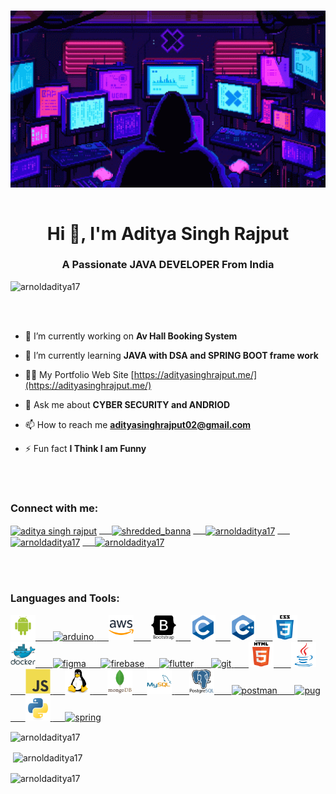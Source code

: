 <br><img align="center" alt="coding" width="600"  src="https://github.com/Arnoldaditya17/Arnoldaditya17/blob/main/pixels-neon.gif">
<br><br>

<h1 align="center">Hi 👋, I'm Aditya Singh Rajput</h1>
<h3 align="center">A Passionate JAVA DEVELOPER From India</h3>

<p align="left"> <img src="https://komarev.com/ghpvc/?username=arnoldaditya17&label=Profile%20views&color=0e75b6&style=flat" alt="arnoldaditya17" /> </p>
<br><br>



- 🔭 I’m currently working on **Av Hall Booking System**

- 🌱 I’m currently learning **JAVA with DSA and SPRING BOOT frame work**

- 👨‍💻 My Portfolio Web Site [https://adityasinghrajput.me/](https://adityasinghrajput.me/)

- 💬 Ask me about **CYBER SECURITY and ANDRIOD**

- 📫 How to reach me **adityasinghrajput02@gmail.com**

- ⚡ Fun fact **I Think I am Funny**
  
<br><br>
<h3 align="left">Connect with me:</h3>
<p align="left">
<a href="https://linkedin.com/in/aditya singh rajput" target="blank"><img align="center" src="https://raw.githubusercontent.com/rahuldkjain/github-profile-readme-generator/master/src/images/icons/Social/linked-in-alt.svg" alt="aditya singh rajput" height="30" width="40" /></a>
<a href="https://instagram.com/shredded_banna" target="blank">&nbsp&nbsp&nbsp&nbsp&nbsp<img align="center" src="https://raw.githubusercontent.com/rahuldkjain/github-profile-readme-generator/master/src/images/icons/Social/instagram.svg" alt="shredded_banna" height="30" width="40" /></a>
<a href="https://www.leetcode.com/arnoldaditya17" target="blank">&nbsp&nbsp&nbsp&nbsp&nbsp<img align="center" src="https://raw.githubusercontent.com/rahuldkjain/github-profile-readme-generator/master/src/images/icons/Social/leet-code.svg" alt="arnoldaditya17" height="30" width="40" /></a>
<a href="https://www.hackerearth.com/arnoldaditya17" target="blank">&nbsp&nbsp&nbsp&nbsp&nbsp<img align="center" src="https://raw.githubusercontent.com/rahuldkjain/github-profile-readme-generator/master/src/images/icons/Social/hackerearth.svg" alt="arnoldaditya17" height="30" width="40" /></a>
<a href="https://auth.geeksforgeeks.org/user/arnoldaditya17" target="blank">&nbsp&nbsp&nbsp&nbsp&nbsp<img align="center" src="https://raw.githubusercontent.com/rahuldkjain/github-profile-readme-generator/master/src/images/icons/Social/geeks-for-geeks.svg" alt="arnoldaditya17" height="30" width="40" /></a>
</p>
<br><br>
<h3 align="left">Languages and Tools:</h3>
<p align="left"> <a href="https://developer.android.com" target="_blank" rel="noreferrer"> <img src="https://raw.githubusercontent.com/devicons/devicon/master/icons/android/android-original-wordmark.svg" alt="android" width="40" height="40"/> </a> <a href="https://www.arduino.cc/" target="_blank" rel="noreferrer">&nbsp&nbsp&nbsp&nbsp&nbsp <img src="https://cdn.worldvectorlogo.com/logos/arduino-1.svg" alt="arduino" width="40" height="40"/> </a> <a href="https://aws.amazon.com" target="_blank" rel="noreferrer"> &nbsp&nbsp&nbsp&nbsp&nbsp<img src="https://raw.githubusercontent.com/devicons/devicon/master/icons/amazonwebservices/amazonwebservices-original-wordmark.svg" alt="aws" width="40" height="40"/> </a> <a href="https://getbootstrap.com" target="_blank" rel="noreferrer">&nbsp&nbsp&nbsp&nbsp&nbsp <img src="https://raw.githubusercontent.com/devicons/devicon/master/icons/bootstrap/bootstrap-plain-wordmark.svg" alt="bootstrap" width="40" height="40"/> </a> <a href="https://www.cprogramming.com/" target="_blank" rel="noreferrer"> &nbsp&nbsp&nbsp&nbsp&nbsp<img src="https://raw.githubusercontent.com/devicons/devicon/master/icons/c/c-original.svg" alt="c" width="40" height="40"/> </a> <a href="https://www.w3schools.com/cpp/" target="_blank" rel="noreferrer"> &nbsp&nbsp&nbsp&nbsp&nbsp<img src="https://raw.githubusercontent.com/devicons/devicon/master/icons/cplusplus/cplusplus-original.svg" alt="cplusplus" width="40" height="40"/> </a> <a href="https://www.w3schools.com/css/" target="_blank" rel="noreferrer">&nbsp&nbsp&nbsp&nbsp&nbsp <img src="https://raw.githubusercontent.com/devicons/devicon/master/icons/css3/css3-original-wordmark.svg" alt="css3" width="40" height="40"/> </a> <a href="https://www.docker.com/" target="_blank" rel="noreferrer"> &nbsp&nbsp&nbsp&nbsp&nbsp<img src="https://raw.githubusercontent.com/devicons/devicon/master/icons/docker/docker-original-wordmark.svg" alt="docker" width="40" height="40"/> </a> <a href="https://www.figma.com/" target="_blank" rel="noreferrer">&nbsp&nbsp&nbsp&nbsp&nbsp <img src="https://www.vectorlogo.zone/logos/figma/figma-icon.svg" alt="figma" width="40" height="40"/> </a> <a href="https://firebase.google.com/" target="_blank" rel="noreferrer"> &nbsp&nbsp&nbsp&nbsp&nbsp<img src="https://www.vectorlogo.zone/logos/firebase/firebase-icon.svg" alt="firebase" width="40" height="40"/> </a> <a href="https://flutter.dev" target="_blank" rel="noreferrer"> &nbsp&nbsp&nbsp&nbsp&nbsp<img src="https://www.vectorlogo.zone/logos/flutterio/flutterio-icon.svg" alt="flutter" width="40" height="40"/> </a> <a href="https://git-scm.com/" target="_blank" rel="noreferrer">&nbsp&nbsp&nbsp&nbsp&nbsp <img src="https://www.vectorlogo.zone/logos/git-scm/git-scm-icon.svg" alt="git" width="40" height="40"/> </a> <a href="https://www.w3.org/html/" target="_blank" rel="noreferrer">&nbsp&nbsp&nbsp&nbsp&nbsp <img src="https://raw.githubusercontent.com/devicons/devicon/master/icons/html5/html5-original-wordmark.svg" alt="html5" width="40" height="40"/> </a> <a href="https://www.java.com" target="_blank" rel="noreferrer">&nbsp&nbsp&nbsp&nbsp&nbsp <img src="https://raw.githubusercontent.com/devicons/devicon/master/icons/java/java-original.svg" alt="java" width="40" height="40"/> </a> <a href="https://developer.mozilla.org/en-US/docs/Web/JavaScript" target="_blank" rel="noreferrer">&nbsp&nbsp&nbsp&nbsp&nbsp <img src="https://raw.githubusercontent.com/devicons/devicon/master/icons/javascript/javascript-original.svg" alt="javascript" width="40" height="40"/> </a> <a href="https://www.linux.org/" target="_blank" rel="noreferrer"> &nbsp&nbsp&nbsp&nbsp&nbsp<img src="https://raw.githubusercontent.com/devicons/devicon/master/icons/linux/linux-original.svg" alt="linux" width="40" height="40"/> </a> <a href="https://www.mongodb.com/" target="_blank" rel="noreferrer">&nbsp&nbsp&nbsp&nbsp&nbsp <img src="https://raw.githubusercontent.com/devicons/devicon/master/icons/mongodb/mongodb-original-wordmark.svg" alt="mongodb" width="40" height="40"/> </a> <a href="https://www.mysql.com/" target="_blank" rel="noreferrer"> &nbsp&nbsp&nbsp&nbsp&nbsp<img src="https://raw.githubusercontent.com/devicons/devicon/master/icons/mysql/mysql-original-wordmark.svg" alt="mysql" width="40" height="40"/> </a> <a href="https://www.postgresql.org" target="_blank" rel="noreferrer">&nbsp&nbsp&nbsp&nbsp&nbsp <img src="https://raw.githubusercontent.com/devicons/devicon/master/icons/postgresql/postgresql-original-wordmark.svg" alt="postgresql" width="40" height="40"/> </a> <a href="https://postman.com" target="_blank" rel="noreferrer">&nbsp&nbsp&nbsp&nbsp&nbsp <img src="https://www.vectorlogo.zone/logos/getpostman/getpostman-icon.svg" alt="postman" width="40" height="40"/> </a> <a href="https://pugjs.org" target="_blank" rel="noreferrer">&nbsp&nbsp&nbsp&nbsp&nbsp <img src="https://cdn.worldvectorlogo.com/logos/pug.svg" alt="pug" width="40" height="40"/> </a> <a href="https://www.python.org" target="_blank" rel="noreferrer">&nbsp&nbsp&nbsp&nbsp&nbsp <img src="https://raw.githubusercontent.com/devicons/devicon/master/icons/python/python-original.svg" alt="python" width="40" height="40"/> </a> <a href="https://spring.io/" target="_blank" rel="noreferrer"> &nbsp&nbsp&nbsp&nbsp&nbsp<img src="https://www.vectorlogo.zone/logos/springio/springio-icon.svg" alt="spring" width="40" height="40"/> </a> </p>

<p><img align="center" src="https://github-readme-stats.vercel.app/api/top-langs?username=arnoldaditya17&show_icons=true&locale=en&layout=compact" alt="arnoldaditya17" /></p>

<p>&nbsp;<img align="center" src="https://github-readme-stats.vercel.app/api?username=arnoldaditya17&show_icons=true&locale=en" alt="arnoldaditya17" /></p>

<p><img align="center" src="https://github-readme-streak-stats.herokuapp.com/?user=arnoldaditya17&" alt="arnoldaditya17" /></p>

